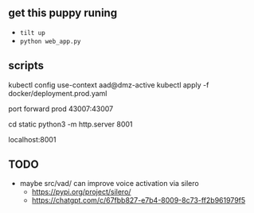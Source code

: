 ## get this puppy runing

- `tilt up`
- `python web_app.py`

## scripts

kubectl config use-context aad@dmz-active
kubectl apply -f docker/deployment.prod.yaml

port forward prod 43007:43007

cd static
python3 -m http.server 8001

localhost:8001

## TODO

- maybe src/vad/ can improve voice activation via silero
  - https://pypi.org/project/silero/
  - https://chatgpt.com/c/67fbb827-e7b4-8009-8c73-ff2b961979f5
